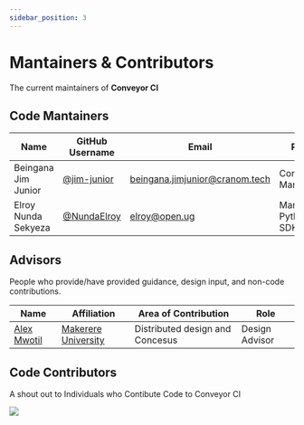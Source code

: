 ```yaml
---
sidebar_position: 3
---
```


# Mantainers & Contributors

The current maintainers of **Conveyor CI**

## Code Mantainers

| Name                | GitHub Username                              | Email                          | Role                 |
| ------------------- | -------------------------------------------- | ------------------------------ | -------------------- |
| Beingana Jim Junior | [@jim-junior](https://github.com/jim-junior) | beingana.jimjunior@cranom.tech | Core Mantainer       |
| Elroy Nunda Sekyeza | [@NundaElroy](https://github.com/NundaElroy) | elroy@open.ug                  | Mantainer Python SDK |

## Advisors

People who provide/have provided guidance, design input, and non-code contributions.

| Name                                                                 | Affiliation                               | Area of Contribution            | Role           |
| -------------------------------------------------------------------- | ----------------------------------------- | ------------------------------- | -------------- |
| [Alex Mwotil](https://cocis.mak.ac.ug/faculty/networks/alex-mwotil/) | [Makerere University](https://mak.ac.ug/) | Distributed design and Concesus | Design Advisor |

## Code Contributors

A shout out to Individuals who Contibute Code to Conveyor CI

<a href="https://github.com/open-ug/conveyor/graphs/contributors">
  <img src="https://contrib.rocks/image?repo=open-ug/conveyor" />
</a>